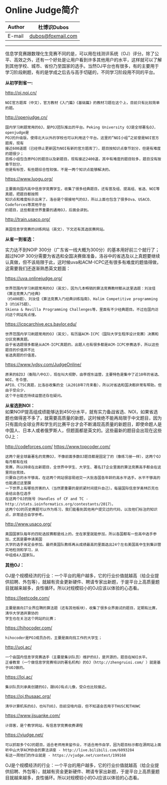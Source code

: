 Online Judge简介
======

|Author|杜博识Dubos|
|---|---
|E-mail|dubos@foxmail.com

------
信息学竞赛跟数理化生竞赛不同的是，可以用在线测评系统（OJ）评分。除了公平、高效之外，还有一个好处是让用户看到许多其他用户的水平，这样就可以了解到其他学校、城市、省份乃至国家的选手。当然OJ平台也有很多，有的主要用于学习阶段刷题，有的是学成之后去与高手切磋的，不同学习阶段用不同的平台。  
  
  
**从初学到省一:**  

http://oj.noi.cn/  

	NOI官方题库（中文），官方教材《入门篇》《基础篇》的教材习题在这个上，目前只有比较简单的题。  

  
http://openjudge.cn/ 

	国内学习刷题常用的OJ，是POJ团队推出的平台。Peking University OJ是全球著名OJ，openjudge是  
	POJ的升级版，使得北大以外的学校也可以利用这个平台。这里的“NOI小组”之前曾是NOI官方题库，现有  
	接近600道题（已经停止更新因为NOI有新的官方题库了），题目按知识点章节划分，但是有难度的题很少；  
	百练小组包含原POJ的题目以及新题目，现有接近2400道，其中有难度的题目较多，题目没有按章节划分，  
	但是有标签，有些题综合性较强，不是一两个知识点能够解决的。  


https://www.luogu.org/

	主要面向国内高中信息学竞赛学生，收集了很多经典题目，还有普及组、提高组、省选、NOI等真题，把题目都按照  
	知识点和难度标示出来了。洛谷是个很接地气的OJ，所以上面也包含了很多Uva、USACO、Codeforces等其他平台  
	的题目，这些都是世界重要的通用OJ，后面会讲到。


http://train.usaco.org/

	美国信息学竞赛的训练网站（英文），下文还有其选拔赛网站。



**从省一到省选：**  

实力达不到NOIP 300分（广东省一线大概为300分）的基本用好前三个就行了；超过NOIP 300分需要为省选和全国决赛做准备，洛谷中的省选及以上真题要继续认真做，但不该局限于此，这时候uva和ACM-ICPC还有很多有难度的题值得做，这需要我们还逐渐熟悉英文题面：
  
https://uva.onlinejudge.org/

	世界范围内学习刷题常用的OJ（英文），因为几本畅销的算法竞赛教材都从这里选题：刘汝佳《算法竞赛入门经典》  
	（约400题）、刘汝佳《算法竞赛入门经典训练指南》、Halim Competitive programming 3（约1675题）、  
	Skiena & Revilla Programming Challenges等，里面有不少经典题目。不过在国内访问这个网站有点慢。  

  
https://icpcarchive.ecs.baylor.edu/

	世界范围内学习刷题常用的OJ（英文），有历届ACM-ICPC（国际大学生程序设计竞赛）决赛和分区竞赛真题。  
	由于省选题很多都是从ACM-ICPC真题的，出题人也有很多都是ACM-ICPC参赛选手，所以这些题目的价值并不比  
	省选真题的价值差。  
  
https://www.lydsy.com/JudgeOnline/

	原来的BZOJ（衡阳八中OJ），现在叫大视野，由李煜东运营，主要特色是集中了近10年的省选、NOI、冬令营、  
	APIO、CTSC真题，比洛谷收集的全（从2018年7月来看），所以对省选和国决都非常有帮助。但由于受众少，  
	这个平台能否持续运营还存在疑问。  

**从省选到NOI：**  
如果NOIP提高组成绩能够达到450分水平，就有实力备战省选、NOI，如果省选题也做得差不多了，就需要高质量的新题，这时候绝不能再局限于中文题目，因为只有面向全球业界和学生的比赛平台才会不断涌现高质量的新题目，即使命题人是中国人、日本人或者俄罗斯人，但题面都是英文的。这些最新的题目会出现在这些OJ上：  

http://codeforces.com/
https://www.topcoder.com/

	这两个是全球最著名的竞赛OJ，不像前面多数OJ题目都是固定了的（像练习册一样），这两个OJ每月都有在线  
	竞赛，所以持续在出新题目，全世界中学生、大学生、著名IT企业里面的算法竞赛高手都会在这里同台竞技。  
	只要自己的水平够高，在这两个网站很容易结交一大批各国各年龄的高水平选手。水平不够高的也能通过这里膜  
	一下世界上有哪些厉害的人（当然更重要的是抓紧时间提升自己）。每届国际信息学奥林匹克也会给出各位选手  
	在这两个OJ的账号（Handles of CF and TC -http://stats.ioinformatics.org/contestants/2017）。  
	这两个OJ的历史赛题可以作为练习，我们能看到其他用户提交过的代码，以及他们标注的知识点，非常适合自学参考。  


http://www.usaco.org/  	
	
	美国国家队每年的四轮选拔赛都是线上的，坐在家里就能参加，所以各国都有一些高中选手参加，尤其是要申请美国  
	大学的选手肯定会参加。最终美国队教练再从成绩最高的里面选出24个左右美国高中生到集训营实地检测和学习，从  
	中组成4人国家队。

**其他OJ：**

OJ是个规模经济的行业：一个平台的用户越多，它的行业价值就越高（给企业提供招聘、外包等），就越有资金更新硬件、聘请专家出新题，于是平台上高质量题目就越来越多，良性循环。所以对规模较小的OJ应该以体验的心态看。  

https://leetcode.com/

	主要是面向IT业界应聘的算法题（还有其他板块），收集了很多业界面试的题目，定期有比赛，清华大学酒井算协的  
	学生也在关注这个网站的比赛；

https://hihocoder.com/
	
	hihocoder是POJ成员办的，主要是面向找工作的大学生；

http://uoj.ac/

	一个由国内信息学竞赛选手（主要是集训队员）维护的OJ，是开源的，题目在NOI水平。  
	正睿教育（一个做信息学竞赛培训的著名机构）的OJ（http://zhengruioi.com/ ）就是基于UOJ做的。  

https://loj.ac/
		
	集训队员刘承奥创建的OJ，跟UOJ有点儿像，受众也比较接近。

https://oj.thusaac.org/

	清华计算机系的OJ，也叫TUOJ，目前没啥内容，但不知道会否用于THUSC和THUWC

https://www.jisuanke.com/
	
	计蒜客，是个教学网站，有信息学竞赛收费课程

https://vjudge.net/

	可以抓取多个OJ的题目，适合老师用来留作业，不适合用作自学，因为题目标示都在源网站上面
	听中山大学ACM协会的算法讲座 - http://live.bilibili.com/6093284
	有这一周他们的作业就是 - https://vjudge.net/contest/199168

OJ是个规模经济的行业：一个平台的用户越多，它的行业价值就越高（给企业提供招聘、外包等），就越有资金更新硬件、聘请专家出新题，于是平台上高质量题目就越来越多，良性循环。所以对规模较小的OJ应该以体验的心态看。
